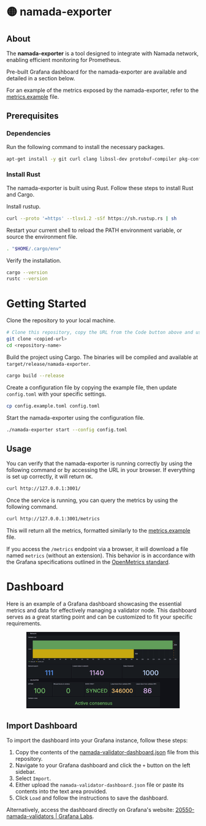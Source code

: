 # 🟡 namada-exporter

## About 

The **namada-exporter** is a tool designed to integrate with Namada network, enabling efficient monitoring for Prometheus.

Pre-built Grafana dashboard for the namada-exporter are available and detailed in a section below.

For an example of the metrics exposed by the namada-exporter, refer to the [metrics.example](metrics.example) file.

## Prerequisites

### Dependencies
Run the following command to install the necessary packages.

```bash
apt-get install -y git curl clang libssl-dev protobuf-compiler pkg-config
```

### Install Rust
The namada-exporter is built using Rust. Follow these steps to install Rust and Cargo.

Install rustup.
```sh
curl --proto '=https' --tlsv1.2 -sSf https://sh.rustup.rs | sh
```
Restart your current shell to reload the PATH environment variable, or source the environment file.
```sh
. "$HOME/.cargo/env" 
```

Verify the installation.
```sh
cargo --version
rustc --version
```

# Getting Started

Clone the repository to your local machine.
```sh
# Clone this repository, copy the URL from the Code button above and use.
git clone <copied-url>
cd <repository-name>
```

Build the project using Cargo. The binaries will be compiled and available at `target/release/namada-exporter`.
```sh 
cargo build --release
```

Create a configuration file by copying the example file, then update `config.toml` with your specific settings.
```sh 
cp config.example.toml config.toml
```

Start the namada-exporter using the configuration file.
```sh
./namada-exporter start --config config.toml
```

## Usage

You can verify that the namada-exporter is running correctly by using the following command or by accessing the URL in your browser. If everything is set up correctly, it will return `OK`.

```sh
curl http://127.0.0.1:3001/
```

Once the service is running, you can query the metrics by using the following command.

```sh
curl http://127.0.0.1:3001/metrics
```

This will return all the metrics, formatted similarly to the [metrics.example](metrics.example) file.

If you access the `/metrics` endpoint via a browser, it will download a file named `metrics` (without an extension). This behavior is in accordance with the Grafana specifications outlined in the [OpenMetrics standard](https://github.com/prometheus/OpenMetrics/blob/main/specification/OpenMetrics.md#overall-structure).

# Dashboard

Here is an example of a Grafana dashboard showcasing the essential metrics and data for effectively managing a validator node. This dashboard serves as a great starting point and can be customized to fit your specific requirements.

<div style="text-align: center;"><img src="Dashboard-Example.png" alt="Dashboard Example" width="400"/></div>

## Import Dashboard

To import the dashboard into your Grafana instance, follow these steps:

1. Copy the contents of the [namada-validator-dashboard.json](./namada-validator-dashboard.json) file from this repository.
2. Navigate to your Grafana dashboard and click the `+` button on the left sidebar.
3. Select `Import`.
4. Either upload the `namada-validator-dashboard.json` file or paste its contents into the text area provided.
5. Click `Load` and follow the instructions to save the dashboard.

Alternatively, access the dashboard directly on Grafana's website: [20550-namada-validators | Grafana Labs](https://grafana.com/grafana/dashboards/20550-namada-validators/).